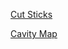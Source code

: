 [Cut Sticks](https://www.hackerrank.com/challenges/cut-the-sticks)

[Cavity Map](https://www.hackerrank.com/challenges/cavity-map/)


